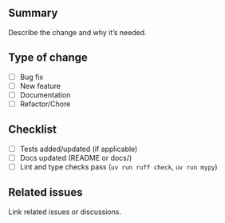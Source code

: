 ## Summary

Describe the change and why it’s needed.

## Type of change

- [ ] Bug fix
- [ ] New feature
- [ ] Documentation
- [ ] Refactor/Chore

## Checklist

- [ ] Tests added/updated (if applicable)
- [ ] Docs updated (README or docs/)
- [ ] Lint and type checks pass (`uv run ruff check`, `uv run mypy`)

## Related issues

Link related issues or discussions.



